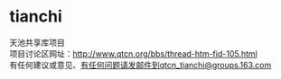 tianchi
=======

天池共享库项目<br/>
项目讨论区网址：http://www.qtcn.org/bbs/thread-htm-fid-105.html<br/>
有任何建议或意见、有任何问题请发邮件到qtcn_tianchi@groups.163.com
